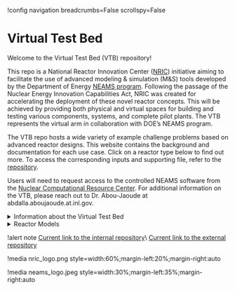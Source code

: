 !config navigation breadcrumbs=False scrollspy=False

# Virtual Test Bed

Welcome to the Virtual Test Bed (VTB) repository!

This repo is a National Reactor Innovation Center ([NRIC](https://nric.inl.gov/)) initiative aiming to facilitate the use of advanced modeling & simulation (M&S) tools developed by the Department of Energy [NEAMS program](https://inl.gov/neams/). Following the passage of the Nuclear Energy Innovation Capabilities Act, NRIC was created for accelerating the deployment of these novel reactor concepts. This will be achieved by providing both physical and virtual spaces for building and testing various components, systems, and complete pilot plants. The VTB represents the virtual arm in collaboration with DOE’s NEAMS program.

The VTB repo hosts a wide variety of example challenge problems based on advanced reactor designs. This website contains the background and documentation for each use case. Click on a reactor type below to find out more. To access the corresponding inputs and supporting file, refer to the [repository](https://github.com/idaholab/virtual_test_bed).


Users will need to request access to the controlled NEAMS software from the [Nuclear Computational Resource Center](https://inl.gov/ncrc/). For additional information on the VTB, please reach out to Dr. Abou-Jaoude at abdalla.aboujaoude.at.inl.gov.

<details>
<summary>Information about the Virtual Test Bed</summary>

[How to use the Virtual Test Bed?](resources/how_to_use_vtb.md)

[Multiphysics reactor modeling using the MultiApps system](resources/multiapps.md)

[Frequently Asked Questions and Discussion Forum](https://github.com/idaholab/virtual_test_bed/discussions)

[Contribution guidelines to add a new model](contributing.md)

</details>

<details>
<summary>Reactor Models</summary>

[Models sorted by type of simulation](resources/simulation_type.md)

[Molten Salt Fast Reactor (MSFR)](msfr/index.md)

[Molten Salt Reactor Experiment (MSRE)](msre/msre_sam_model.md)

[Modular High Temperature Gas-Cooled Reactor (MHTGR)](mhtgr/index.md)

[Pebble Bed Fluoride-Salt-Cooled High-Temperature Reactor (PB-FHR)](pbfhr/index.md)

[Sodium Fast Reactor (SFR)](sfr/sfr.md)

[Heat-Pipe Micro Reactor (MR)](mrad/index.md)

</details>

!alert note
[Current link to the internal repository](https://gitlab.software.inl.gov/idaholab/virtual_test_bed)\\
[Current link to the external repository](https://github.com/idaholab/virtual_test_bed)

!media nric_logo.png style=width:60%;margin-left:20%;margin-right:auto

!media neams_logo.jpeg style=width:30%;margin-left:35%;margin-right:auto
